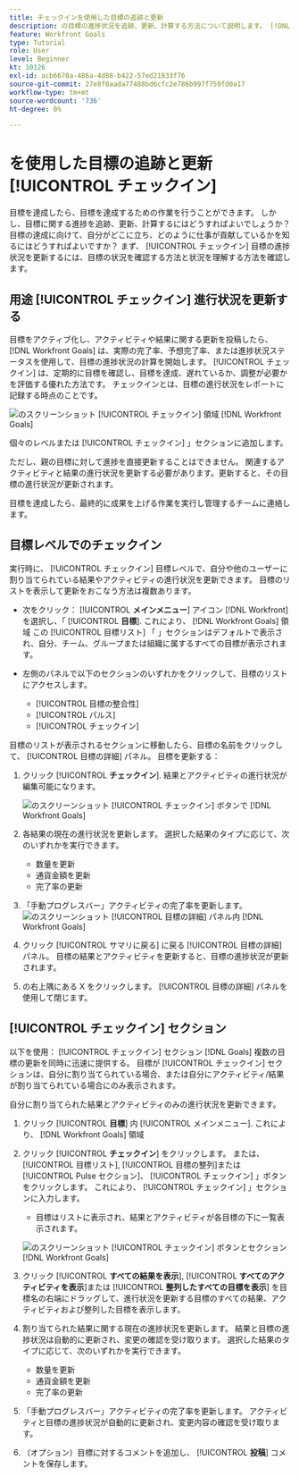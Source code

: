 ```yaml
---
title: チェックインを使用した目標の追跡と更新
description: の目標の進捗状況を追跡、更新、計算する方法について説明します。 [!DNL Workfront Goals].
feature: Workfront Goals
type: Tutorial
role: User
level: Beginner
kt: 10126
exl-id: acb6670a-486a-4d88-b422-57ed21833f76
source-git-commit: 27e8f0aada77488bd6cfc2e786b997f759fd0a17
workflow-type: tm+mt
source-wordcount: '736'
ht-degree: 0%

---
```


# を使用した目標の追跡と更新 [!UICONTROL チェックイン]

目標を達成したら、目標を達成するための作業を行うことができます。 しかし、目標に関する進捗を追跡、更新、計算するにはどうすればよいでしょうか？ 目標の達成に向けて、自分がどこに立ち、どのように仕事が貢献しているかを知るにはどうすればよいですか？ まず、 [!UICONTROL チェックイン] 目標の進捗状況を更新するには、目標の状況を確認する方法と状況を理解する方法を確認します。

## 用途 [!UICONTROL チェックイン] 進行状況を更新する

目標をアクティブ化し、アクティビティや結果に関する更新を投稿したら、 [!DNL Workfront Goals] は、実際の完了率、予想完了率、または進捗状況ステータスを使用して、目標の進捗状況の計算を開始します。 [!UICONTROL チェックイン] は、定期的に目標を確認し、目標を達成、遅れているか、調整が必要かを評価する優れた方法です。 チェックインとは、目標の進行状況をレポートに記録する時点のことです。

![のスクリーンショット [!UICONTROL チェックイン] 領域 [!DNL Workfront Goals]](assets/09-workfront-goals-check-ins.png)

個々のレベルまたは [!UICONTROL チェックイン] 」セクションに追加します。

ただし、親の目標に対して進捗を直接更新することはできません。 関連するアクティビティと結果の進行状況を更新する必要があります。更新すると、その目標の進行状況が更新されます。

目標を達成したら、最終的に成果を上げる作業を実行し管理するチームに連絡します。

## 目標レベルでのチェックイン

実行時に、 [!UICONTROL チェックイン] 目標レベルで、自分や他のユーザーに割り当てられている結果やアクティビティの進行状況を更新できます。 目標のリストを表示して更新をおこなう方法は複数あります。

* 次をクリック： [!UICONTROL **メインメニュー**] アイコン [!DNL Workfront]を選択し、「 [!UICONTROL **目標**]. これにより、 [!DNL Workfront Goals] 領域 この [!UICONTROL 目標リスト] 「 」セクションはデフォルトで表示され、自分、チーム、グループまたは組織に属するすべての目標が表示されます。
* 左側のパネルで以下のセクションのいずれかをクリックして、目標のリストにアクセスします。

   * [!UICONTROL 目標の整合性]
   * [!UICONTROL パルス]
   * [!UICONTROL チェックイン]

目標のリストが表示されるセクションに移動したら、目標の名前をクリックして、 [!UICONTROL 目標の詳細] パネル。 目標を更新する：

1. クリック [!UICONTROL **チェックイン**]. 結果とアクティビティの進行状況が編集可能になります。

   ![のスクリーンショット [!UICONTROL チェックイン] ボタンで [!DNL Workfront Goals]](assets/10-workfront-goals-check-in-goal-level.png)

1. 各結果の現在の進行状況を更新します。 選択した結果のタイプに応じて、次のいずれかを実行できます。

   * 数量を更新
   * 通貨金額を更新
   * 完了率の更新

1. 「手動プログレスバー」アクティビティの完了率を更新します。
   ![のスクリーンショット [!UICONTROL 目標の詳細] パネル内 [!DNL Workfront Goals]](assets/11-workfront-goals-goal-level-update-result-and-activity.png)

1. クリック [!UICONTROL サマリに戻る] に戻る [!UICONTROL 目標の詳細] パネル。 目標の結果とアクティビティを更新すると、目標の進捗状況が更新されます。

1. の右上隅にある X をクリックします。 [!UICONTROL 目標の詳細] パネルを使用して閉じます。

## [!UICONTROL チェックイン] セクション

以下を使用： [!UICONTROL チェックイン] セクション [!DNL Goals] 複数の目標の更新を同時に迅速に提供する。 目標が [!UICONTROL チェックイン] セクションは、自分に割り当てられている場合、または自分にアクティビティ/結果が割り当てられている場合にのみ表示されます。

自分に割り当てられた結果とアクティビティのみの進行状況を更新できます。

1. クリック [!UICONTROL **目標**] 内 [!UICONTROL メインメニュー]. これにより、 [!DNL Workfront Goals] 領域

1. クリック [!UICONTROL **チェックイン**] をクリックします。 または、 [!UICONTROL 目標リスト], [!UICONTROL 目標の整列]または [!UICONTROL Pulse セクション]、 [!UICONTROL チェックイン] 」ボタンをクリックします。 これにより、 [!UICONTROL チェックイン] 」セクションに入力します。
   * 目標はリストに表示され、結果とアクティビティが各目標の下に一覧表示されます。

   ![のスクリーンショット [!UICONTROL チェックイン] ボタンとセクション [!DNL Workfront Goals]](assets/12-workfront-goals-check-in-section-merged.jpeg)

1. クリック [!UICONTROL **すべての結果を表示**], [!UICONTROL **すべてのアクティビティを表示**]&#x200B;または [!UICONTROL **整列したすべての目標を表示**] を目標名の右端にドラッグして、進行状況を更新する目標のすべての結果、アクティビティおよび整列した目標を表示します。

1. 割り当てられた結果に関する現在の進捗状況を更新します。 結果と目標の進捗状況は自動的に更新され、変更の確認を受け取ります。 選択した結果のタイプに応じて、次のいずれかを実行できます。

   * 数量を更新
   * 通貨金額を更新
   * 完了率の更新

1. 「手動プログレスバー」アクティビティの完了率を更新します。 アクティビティと目標の進捗状況が自動的に更新され、変更内容の確認を受け取ります。

1. （オプション）目標に対するコメントを追加し、 [!UICONTROL **投稿**] コメントを保存します。
